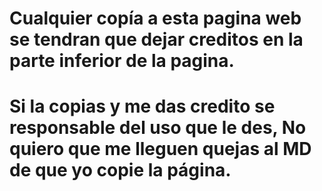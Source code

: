 # Cualquier copía a esta pagina web se tendran que dejar creditos en la parte inferior de la pagina.

# Si la copias y me das credito se responsable del uso que le des, No quiero que me lleguen quejas al MD de que yo copie la página.
